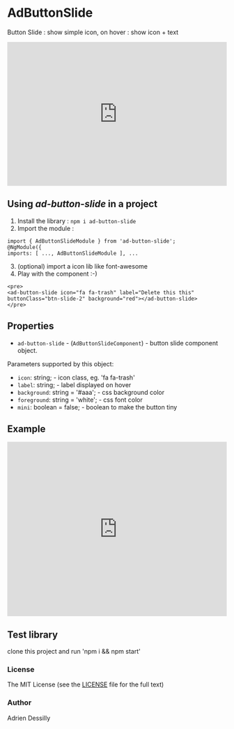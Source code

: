 # AdButtonSlide

Button Slide : show simple icon, on hover : show icon + text

<iframe src="https://stackblitz.com/edit/ad-button-slide?embed=1&file=src/app/app.component.html&hideExplorer=1&hideNavigation=1&view=preview" style="width:100%;height:330px;border:none;"></iframe>

## Using ***ad-button-slide*** in a project

1. Install the library : 
`npm i ad-button-slide`
2. Import the module : 
```
import { AdButtonSlideModule } from 'ad-button-slide';
@NgModule({
imports: [ ..., AdButtonSlideModule ], ...
```
3. (optional) import a icon lib like font-awesome
4. Play with the component :-)
```
<pre>
<ad-button-slide icon="fa fa-trash" label="Delete this this" buttonClass="btn-slide-2" background="red"></ad-button-slide>
</pre>
```

## Properties

- `ad-button-slide` - (`AdButtonSlideComponent`) - button slide component object.

Parameters supported by this object:

- `icon`: string; - icon class, eg. 'fa fa-trash'
- `label`: string; - label displayed on hover
- `background`: string = '#aaa'; - css background color
- `foreground`: string = 'white'; - css font color
- `mini`: boolean = false; - boolean to make the button tiny

## Example

<iframe src="https://stackblitz.com/edit/ad-button-slide?embed=1&file=src/app/app.component.html&hideNavigation=1&view=preview" style="width:100%;height:400px;border:none;"></iframe>

## Test library

clone this project and run 'npm i && npm start'

### License

The MIT License (see the [LICENSE](https://github.com/valor-software/ng2-file-upload/blob/master/LICENSE) file for the full text)

### Author
Adrien Dessilly
